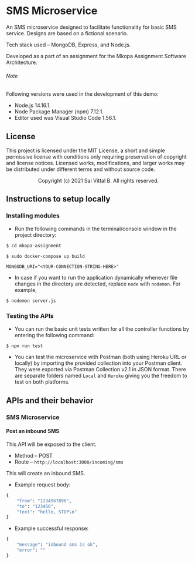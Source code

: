 # SMS Microservice
An SMS microservice designed to facilitate functionality for basic SMS service. Designs are based on a fictional scenario. 

Tech stack used – MongoDB, Express, and Node.js.


Developed as a part of an assignment for the Mkopa Assignment Software Architecture.

###### Note 
Following versions were used in the development of this demo:
- Node.js 14.16.1.
- Node Package Manager (npm) 7.12.1.
- Editor used was Visual Studio Code 1.56.1.

## License
This project is licensed under the MIT License, a short and simple permissive license with conditions only requiring preservation of copyright and license notices. Licensed works, modifications, and larger works may be distributed under different terms and without source code.

<p align="center"> Copyright (c) 2021 Sai Vittal B. All rights reserved.</p>

## Instructions to setup locally
### Installing modules
- Run the following commands in the terminal/console window in the project directory:
```bash
$ cd mkopa-assignment

$ sudo docker-compose up build
```
```
MONGODB_URI="<YOUR-CONNECTION-STRING-HERE>"
```
- In case if you want to run the application dynamically whenever file changes in the directory are detected, replace ```node``` with ```nodemon```. For example,
```bash
$ nodemon server.js
```

### Testing the APIs
- You can run the basic unit tests written for all the controller functions by entering the following command:
```bash
$ npm run test
```
- You can test the microservice with Postman (both using Heroku URL or locally) by importing the provided collection into your Postman client. They were exported via Postman Collection v2.1 in JSON format. There are separate folders named ```Local``` and ```Heroku``` giving you the freedom to test on both platforms.


## APIs and their behavior
### SMS Microservice
#### Post an inbound SMS
This API will be exposed to the client.

- Method – POST
- Route – ```http://localhost:3000/incoming/sms```

This will create an inbound SMS.

- Example request body:
```bash
{
    "from": "1234567890",
    "to": "123456",
    "text": "hello, STOP\n"
}
```

- Example successful response:
```bash
{
    "message": "inbound sms is ok",
    "error": ""
}
```
